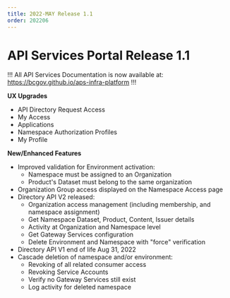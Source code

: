 ```yaml
---
title: 2022-MAY Release 1.1
order: 202206
---
```


# API Services Portal Release 1.1

!!!
All API Services Documentation is now available at: https://bcgov.github.io/aps-infra-platform
!!!

**UX Upgrades**

- API Directory Request Access
- My Access
- Applications
- Namespace Authorization Profiles
- My Profile

**New/Enhanced Features**

- Improved validation for Environment activation:
  - Namespace must be assigned to an Organization
  - Product's Dataset must belong to the same organization
- Organization Group access displayed on the Namespace Access page
- Directory API V2 released:
  - Organization access management (including membership, and namespace assignment)
  - Get Namespace Dataset, Product, Content, Issuer details
  - Activity at Organization and Namespace level
  - Get Gateway Services configuration
  - Delete Environment and Namespace with "force" verification
- Directory API V1 end of life Aug 31, 2022
- Cascade deletion of namespace and/or environment:
  - Revoking of all related consumer access
  - Revoking Service Accounts
  - Verify no Gateway Services still exist
  - Log activity for deleted namespace
